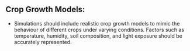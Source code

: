 ## Crop Growth Models:
 - Simulations should include realistic crop growth models to mimic the behaviour of different crops under varying conditions. Factors such as temperature, humidity, soil composition, and light exposure should be
   accurately represented.

